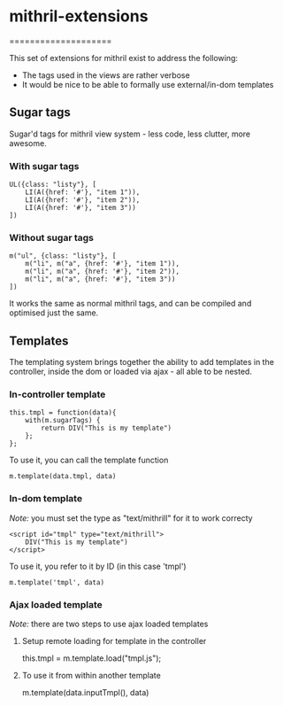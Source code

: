 # mithril-extensions
====================

This set of extensions for mithril exist to address the following:

* The tags used in the views are rather verbose
* It would be nice to be able to formally use external/in-dom templates

## Sugar tags

Sugar'd tags for mithril view system - less code, less clutter, more awesome.

### With sugar tags

    UL({class: "listy"}, [
        LI(A({href: '#'}, "item 1")),
        LI(A({href: '#'}, "item 2")),
        LI(A({href: '#'}, "item 3"))
    ])

### Without sugar tags

    m("ul", {class: "listy"}, [
        m("li", m("a", {href: '#'}, "item 1")),
        m("li", m("a", {href: '#'}, "item 2")),
        m("li", m("a", {href: '#'}, "item 3"))
    ])

It works the same as normal mithril tags, and can be compiled and optimised just the same.

## Templates

The templating system brings together the ability to add templates in the controller, inside the dom or loaded via ajax - all able to be nested.

### In-controller template

    this.tmpl = function(data){
        with(m.sugarTags) {
            return DIV("This is my template")
        };
    };

To use it, you can call the template function

    m.template(data.tmpl, data)

### In-dom template

*Note:* you must set the type as "text/mithrill" for it to work correcty

    <script id="tmpl" type="text/mithrill">
        DIV("This is my template")
    </script>

To use it, you refer to it by ID (in this case 'tmpl')

    m.template('tmpl', data)

### Ajax loaded template

*Note:* there are two steps to use ajax loaded templates

1. Setup remote loading for template in the controller

    this.tmpl = m.template.load("tmpl.js");

2. To use it from within another template

    m.template(data.inputTmpl(), data)

